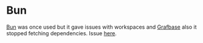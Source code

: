# Bun

[Bun](https://bun.sh) was once used but it gave issues with workspaces and [Grafbase](https://grafbase.com) also it stopped fetching dependencies. Issue [here](https://discord.com/channels/876711213126520882/1173575513172885504).

